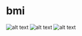 # bmi
![alt text](https://static.wixstatic.com/media/4a437c_5d215e62509b46c1b2cfc41a0e19aeb2~mv2.jpg) ![alt text](https://static.wixstatic.com/media/4a437c_047d3716fd92475d8cb34eea3f0014c6~mv2.jpg)  ![alt text](https://static.wixstatic.com/media/4a437c_04e92039a5ea48a9bee80dc11c6a58aa~mv2.jpg)
